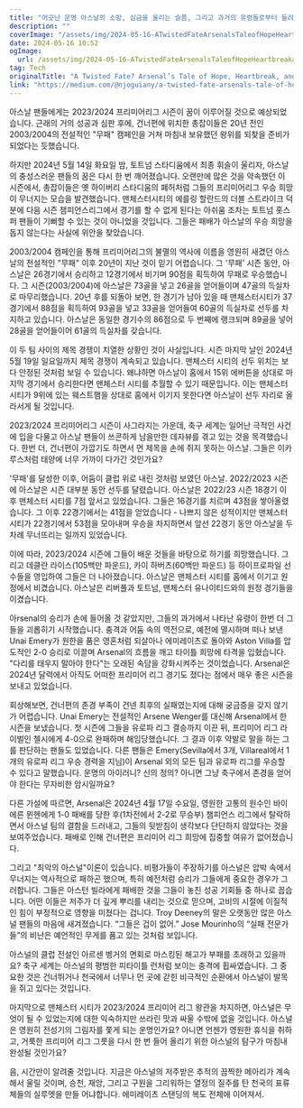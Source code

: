 ```yaml
---
title: "어긋난 운명 아스날의 소망, 심금을 울리는 슬픔, 그리고 과거의 유령들로부터 들려오는 메아리의 이야기"
description: ""
coverImage: "/assets/img/2024-05-16-ATwistedFateArsenalsTaleofHopeHeartbreakandHauntingEchoesfromGhostsofthePast_0.png"
date: 2024-05-16 10:52
ogImage: 
  url: /assets/img/2024-05-16-ATwistedFateArsenalsTaleofHopeHeartbreakandHauntingEchoesfromGhostsofthePast_0.png
tag: Tech
originalTitle: "A Twisted Fate? Arsenal’s Tale of Hope, Heartbreak, and Haunting Echoes from Ghosts of the Past"
link: "https://medium.com/@njoguiany/a-twisted-fate-arsenals-tale-of-hope-heartbreak-and-haunting-echoes-from-ghosts-of-the-past-be7d2459c53a"
---
```



아스날 팬들에게는 2023/2024 프리미어리그 시즌이 꿈이 이루어질 것으로 예상되었습니다. 근래의 거의 성공과 심판 후에, 건너편에 위치한 총잡이들은 20년 전인 2003/2004의 전설적인 "무패" 캠페인을 거쳐 마침내 보유했던 왕위를 되찾을 준비가 되었다는 듯했습니다.

하지만 2024년 5월 14일 화요일 밤, 토트넘 스타디움에서 최종 휘슬이 울리자, 아스날의 충성스러운 팬들의 꿈은 다시 한 번 깨어졌습니다. 오랜만에 많은 것을 약속했던 이 시즌에서, 총잡이들은 옛 하이버리 스타디움의 폐허처럼 그들의 프리미어리그 우승 희망이 무너지는 모습을 발견했습니다. 맨체스터시티의 에를링 할란드의 더블 스트라이크 덕분에 다음 시즌 챔피언스리그에서 경기를 할 수 없게 된다는 아쉬움 조차는 토트넘 홋스퍼 팬들이 기뻐할 수 있는 것이 아니었을 것입니다. 그들은 패배가 아스날의 우승 희망을 돕지 않는다는 사실에 위안을 찾았습니다.

2003/2004 캠페인을 통해 프리미어리그의 불멸의 역사에 이름을 영원히 새겼던 아스날의 전설적인 "무패" 이후 20년이 지난 것이 믿기 어렵습니다. 그 '무패' 시즌 동안, 아스날은 26경기에서 승리하고 12경기에서 비기며 90점을 획득하여 무패로 우승했습니다. 그 시즌(2003/2004)에 아스날은 73골을 넣고 26골을 얻어들이며 47골의 득실차로 마무리했습니다. 20년 후를 되돌아 보면, 한 경기가 남아 있을 때 맨체스터시티가 37경기에서 88점을 획득하여 93골을 넣고 33골을 얻어들여 60골의 득실차로 선두를 차지하고 있습니다. 아스날은 동일한 경기수의 86점으로 두 번째에 랭크되며 89골을 넣어 28골을 얻어들이어 61골의 득실차를 갖습니다.



이 두 팀 사이의 제목 경쟁이 치열한 상황인 것이 사실입니다. 시즌 마지막 날인 2024년 5월 19일 일요일까지 제목 경쟁이 계속되고 있습니다. 맨체스터 시티의 선두 위치는 보다 안정된 것처럼 보일 수 있습니다. 왜냐하면 아스날이 홈에서 15위 에버튼을 상대로 마지막 경기에서 승리한다면 맨체스터 시티를 추월할 수 있기 때문입니다. 이는 맨체스터 시티가 9위에 있는 웨스트햄을 상대로 홈에서 이기지 못한다면 아스날이 선두 자리로 올라서게 될 것입니다.

2023/2024 프리미어리그 시즌이 사그라지는 가운데, 축구 세계는 일어난 극적인 사건에 입을 다물고 아스날 팬들이 쓰콘하게 남을만한 데자뷰를 겪고 있는 것을 목격했습니다. 한번 더, 건너편이 가깝기도 하면서 먼 제목을 손에 쥐지 못하는 아스날. 그들은 이카루스처럼 태양에 너무 가까이 다가간 것인가요?

'무패'를 달성한 이후, 어둠이 클럽 위로 내린 것처럼 보였던 아스날. 2022/2023 시즌에 아스날은 시즌 대부분 동안 선두를 달렸습니다. 아스날은 2022/23 시즌 18경기 이후 맨체스터 시티를 7점 앞서고 있었습니다. 그들은 16경기를 치르며 43점을 쌓아올렸습니다. 그 이후 22경기에서는 41점을 얻었습니다 - 나쁘지 않은 성적이지만 맨체스터 시티가 22경기에서 53점을 모아내며 우승을 차지하면서 앞선 22경기 동안 아스날을 두 차례 무너뜨리는 일까지 있었습니다.

이에 따라, 2023/2024 시즌에 그들이 배운 것들을 바탕으로 하기를 희망했습니다. 그리고 데클란 라이스(105백만 파운드), 카이 하버츠(60백만 파운드) 등 하이프로파일 선수들을 영입하여 그들은 더 나아졌습니다. 아스날은 맨체스터 시티를 홈에서 이기고 원정에서 비겼습니다. 아스날은 리버풀과 토트넘, 맨체스터 유나이티드와의 원정 경기들을 이겼습니다.



아rsenal의 승리가 손에 들어올 것 같았지만, 그들의 과거에서 나타난 유령이 한번 더 그들을 괴롭히기 시작했습니다. 충격과 어둠 속의 역전으로, 예전에 멸시하며 떠나 보낸 Unai Emery가 원한을 품은 영혼처럼 되살아나 에미레이츠로 돌아와 Aston Villa를 압도적인 2-0 승리로 이끌며 Arsenal의 흐름을 깨고 타이틀 희망에 타격을 입혔습니다. "다리를 태우지 말아야 한다"는 오래된 속담을 강화시켜주는 것이었습니다. Arsenal은 2024년 달력에서 아직도 어떠한 프리미어 리그 경기도 졌다는 점에서 매우 좋은 시즌을 보내고 있었습니다.

회상해보면, 건너편의 존경 부족이 건넨 최후의 실패였는지에 대해 궁금증을 갖지 않기가 어렵습니다. Unai Emery는 전설적인 Arsene Wenger를 대신해 Arsenal에서 한 시즌을 보냈습니다. 첫 시즌에 그들을 유로파 리그 결승까지 이끈 뒤, 프리미어 리그 라이벌인 첼시에게 4-0으로 완패하며 해임당했습니다. 그 결과 이후 약발로 말을 하는 그를 판단하는 팬들도 있었습니다. 다른 팬들은 Emery(Sevilla에서 3개, Villareal에서 1개의 유로파 리그 우승 경력을 지님)이 Arsenal 외의 모든 팀과 유로파 리그를 우승할 수 있다고 말했습니다. 운명의 아이러니? 신의 정의? 아니면 그냥 축구에서 존경을 얻어야 한다는 무자비한 암시일까요?

다른 가설에 따르면, Arsenal은 2024년 4월 17일 수요일, 영원한 고통의 원수인 바이에른 뮌헨에게 1-0 패배를 당한 후(1차전에서 2-2로 무승부) 챔피언스 리그에서 탈락하면서 아스널 팀의 결함을 드러내고, 그들의 뒷받침이 생각보다 단단하지 않았다는 것을 보여주었습니다. 패배로 인해 건너편은 프리미어 리그 희망에 집중할 여유가 없어졌습니다.

그리고 "최악의 아스널"이론이 있습니다. 비평가들이 주장하기를 아스널은 압박 속에서 무너지는 역사적으로 패하곤 했으며, 특히 예전처럼 승리가 그들에게 중요한 경우가 그러합니다. 그들은 아스턴 빌라에게 패배한 것을 그들이 놓친 성공 기회들 중 하나로 꼽습니다. 어떤 이들은 저주가 더 깊게 뿌리를 내리는 것으로 믿으며, 고비의 시절에 이질적인 힘이 부정적으로 영향을 미쳤다는 겁니다. Troy Deeney의 말은 오랫동안 많은 아스널 팬들의 마음에 새겨졌습니다. “그들은 겁이 없어.” Jose Mourinho의 “실패 전문가들”의 비난은 예언적인 무게를 품고 있는 것처럼 보입니다.



아스널의 클럽 전설인 아르센 벵거의 면회로 마스킹된 해고가 부패를 초래하고 있을까요? 축구 세계는 아스널의 평범한 피타이틀 런처럼 보이는 충격에 휩싸였습니다. 그 중요한 것은 건너뛰거나 천국에서 너무나 먼 곳에 갇힌 비극적인 순환에서 아스널이 발목을 쥐고 있다는 것입니다.

마지막으로 맨체스터 시티가 2023/2024 프리미어 리그 왕관을 차지하면, 아스널은 무엇이 될 수 있었는지에 대한 익숙하지만 쓰라린 맛과 싸울 수밖에 없을 것입니다. 아스널은 영원히 전성기의 그림자를 쫓게 되는 운명인가요? 아니면 언젠가 영원한 휴식을 취하고, 거룩한 프리미어 리그 그릇을 다시 한 번 들어 올리기 위한 아스널의 탐구가 마침내 완성될 것인가요?

음, 시간만이 알려줄 것입니다. 지금은 아스널의 저주받은 추적의 끔찍한 메아리가 계속해서 울릴 것이며, 승천, 재앙, 그리고 구원을 그리워하는 열정의 질주를 탄 천국의 표류체들의 실루엣을 만들 어냐합니다. 에미레이츠 스탠딩의 복도 전체에 이어져서.